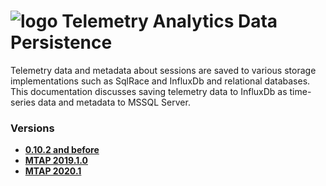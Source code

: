 # ![logo](/Media/branding.png) Telemetry Analytics Data Persistence

Telemetry data and metadata about sessions are saved to various storage implementations such as SqlRace and InfluxDb and relational databases. This documentation discusses saving telemetry data to InfluxDb as time-series data and metadata to MSSQL Server.

### Versions
- [**0.10.2 and before**](0.10.2/README.md)<br>
- [**MTAP 2019.1.0**](2019.1.0/README.md)<br>
- [**MTAP 2020.1**](2020.1/README.md)<br>